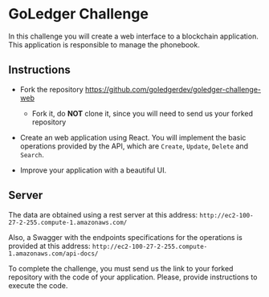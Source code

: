 # GoLedger Challenge

In this challenge you will create a web interface to a blockchain application. This application is responsible to manage the phonebook.

## Instructions

- Fork the repository https://github.com/goledgerdev/goledger-challenge-web

  - Fork it, do **NOT** clone it, since you will need to send us your forked repository

- Create an web application using React. You will implement the basic operations provided by the API, which are `Create`, `Update`, `Delete` and `Search`.

- Improve your application with a beautiful UI.

## Server

The data are obtained using a rest server at this address: `http://ec2-100-27-2-255.compute-1.amazonaws.com/`

Also, a Swagger with the endpoints specifications for the operations is provided at this address: `http://ec2-100-27-2-255.compute-1.amazonaws.com/api-docs/`

To complete the challenge, you must send us the link to your forked repository with the code of your application. Please, provide instructions to execute the code.
